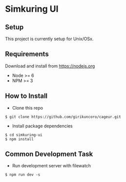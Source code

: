 # Simkuring UI


## Setup
This project is currently setup for Unix/OSx.

## Requirements
Download and install from https://nodejs.org
- Node >= 6
- NPM >= 3

## How to Install
- Clone this repo
```
$ git clone https://github.com/girikuncoro/cageur.git
```
- Install package dependencies
```
$ cd simkuring-ui
$ npm install
```

## Common Development Task
- Run development server with filewatch
```
$ npm run dev -s
```
